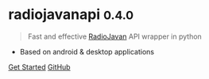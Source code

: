 # radiojavanapi <small>0.4.0</small>

> Fast and effective [RadioJavan](https://radiojavan.com/) API wrapper in python

- Based on android & desktop applications

[Get Started](introduction)
[GitHub](https://github.com/xHossein/radiojavanapi/)